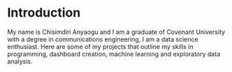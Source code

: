 # Introduction
My name is Chisimdiri Anyaogu and I am a graduate of Covenant University with a degree in communications engineering, I am a data science enthusiast. Here are some of my projects that outline my skills in programming, dashboard creation, machine learning and exploratory data analysis.
